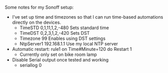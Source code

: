 Some notes for my Sonoff setup:
- I've set up time and timezones so that I can run time-based automations directly on the devices.
  - TimeSTD 0,1,11,1,2,-480 Sets standard time
  - TimeDST 0,2,3,1,2,-420 Sets DST
  - Timezone 99 Enables using DST settings
  - NtpServer1 192.168.1.1 Use my local NTP server
- Automatic restart: rule1 on Time#Minute=120 do Restart 1
  - Currently only set on bike room lamp
- Disable Serial output once tested and working
  - seriallog 0
